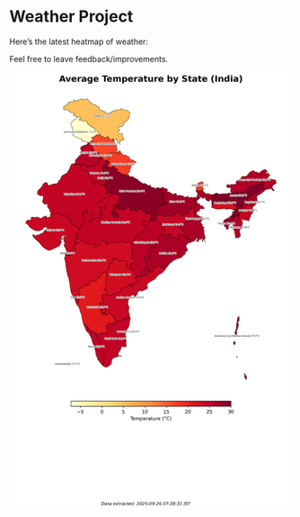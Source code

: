 # Weather Project

Here’s the latest heatmap of weather:

Feel free to leave feedback/improvements.

![India Heatmap](docs/assets/india_heatmap.png?v=D5F16A)
